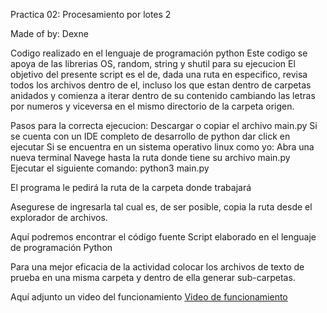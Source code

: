 Practica 02: Procesamiento por lotes 2

Made of by: Dexne

Codigo realizado en el lenguaje de programación python
Este codigo se apoya de las librerias OS, random, string y shutil para su ejecucion
El objetivo del presente script es el de, dada una ruta en especifico, revisa
todos los archivos dentro de el, incluso los que estan dentro de carpetas anidados
y comienza a iterar dentro de su contenido cambiando las letras por numeros y viceversa
en el mismo directorio de la carpeta origen.

Pasos para la correcta ejecucion:
    Descargar o copiar el archivo main.py
    Si se cuenta con un IDE completo de desarrollo de python dar click en ejecutar
    Si se encuentra en un sistema operativo linux como yo:
        Abra una nueva terminal
        Navege hasta la ruta donde tiene su archivo main.py
        Ejecutar el siguiente comando: python3 main.py

El programa le pedirá la ruta de la carpeta donde trabajará

Asegurese de ingresarla tal cual es, de ser posible, copia la ruta desde
el explorador de archivos.

Aquí podremos encontrar el código fuente
Script elaborado en el lenguaje de programación Python

Para una mejor eficacia de la actividad colocar los archivos de texto de prueba en una misma carpeta y dentro de ella generar sub-carpetas.

Aquí adjunto un video del funcionamiento
[Video de funcionamiento](https://github.com/Dexne/S.S.O/blob/main/Practica_02_Procesamiento_Por_Lotes_02/Procesamiento_Por_lotes.gif)
